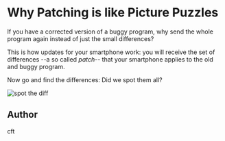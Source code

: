 <!-- BEGIN TITLE -->
# Why Patching is like Picture Puzzles
<!-- END TITLE -->

<!-- BEGIN BODY -->
If you have a corrected version of a buggy program, why send the whole
program again instead of just the small differences?

This is how updates for your smartphone work: you will receive the
set of differences --a so called _patch_-- that your smartphone applies
to the old and buggy program.

Now go and find the differences: Did we spot them all?
<!-- END BODY -->

![spot the diff](../images/image-052-patch.svg)

## Author
<!-- BEGIN AUTHOR -->
cft
<!-- END AUTHOR -->
